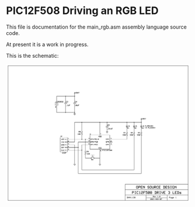 # PIC12F508 Driving an RGB LED
This file is documentation for the main_rgb.asm assembly language source code.



At present it is a work in progress.



This is the schematic:

![schematic](docs/PIC12F508_rgb.png)